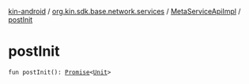 [kin-android](../../index.md) / [org.kin.sdk.base.network.services](../index.md) / [MetaServiceApiImpl](index.md) / [postInit](./post-init.md)

# postInit

`fun postInit(): `[`Promise`](../../org.kin.sdk.base.tools/-promise/index.md)`<`[`Unit`](https://kotlinlang.org/api/latest/jvm/stdlib/kotlin/-unit/index.html)`>`